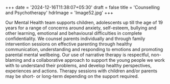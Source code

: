 +++
date = '2024-12-16T11:38:07+05:30'
draft = false
title = 'Counselling and Psychotherapy'
hdrImage = 'Image52.jpg'
+++

Our Mental Health team supports children, adolescents up till the age of 19 years for a range of concerns around anxiety, self-esteem, bullying and other learning, emotional and behavioural difficulties in complete confidentiality. We counsel parents individually and through family intervention sessions on effective parenting through healthy communication, understanding and responding to emotions and promoting parental mental wellbeing. Our use of narrative therapy is respectful, non-blaming and a collaborative approach to support the young people we work with to understand their problems, and develop healthy perspectives, experiences and actions. Therapy sessions with children and/or parents may be short- or long-term depending on the support required.
